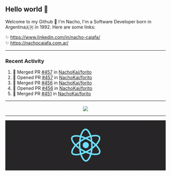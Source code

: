 ## Hello world 👋  
Welcome to my Github 🧙‍ I'm Nacho, I'm a Software Developer born in Argentina🇦🇷 in 1992. Here are some links:  
  
✨ https://www.linkedin.com/in/nacho-caiafa/  
✨ https://nachocaiafa.com.ar/  

---

### Recent Activity

<!--START_SECTION:activity-->
1. 🎉 Merged PR [#457](https://github.com/NachoKai/forito/pull/457) in [NachoKai/forito](https://github.com/NachoKai/forito)
2. 💪 Opened PR [#457](https://github.com/NachoKai/forito/pull/457) in [NachoKai/forito](https://github.com/NachoKai/forito)
3. 🎉 Merged PR [#456](https://github.com/NachoKai/forito/pull/456) in [NachoKai/forito](https://github.com/NachoKai/forito)
4. 💪 Opened PR [#456](https://github.com/NachoKai/forito/pull/456) in [NachoKai/forito](https://github.com/NachoKai/forito)
5. 🎉 Merged PR [#451](https://github.com/NachoKai/forito/pull/451) in [NachoKai/forito](https://github.com/NachoKai/forito)
<!--END_SECTION:activity-->

---

<p align="center">
  <!--
    <img align='center' src="https://github-readme-stats.vercel.app/api?username=NachoKai&theme=react&hide_border=true&include_all_commits=false&count_private=true" />
    <img align="center" src="https://github-readme-stats.vercel.app/api/top-langs?username=NachoKai&langs_count=10&show_icons=true&locale=en&layout=compact&theme=react&hide_border=true" />
   -->
    <img align='center' src="https://github-readme-streak-stats.herokuapp.com/?user=NachoKai&theme=react&hide_border=true" />
</p>

---

<p align="center">
    <img align='center' src='https://raw.githubusercontent.com/NachoKai/NachoKai/master/x3x5w638kkixi9s3h3vw.gif' >
</p>
